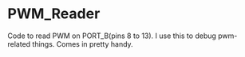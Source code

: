 # PWM_Reader
Code to read PWM on PORT_B(pins 8 to 13). I use this to debug pwm-related things. Comes in pretty handy.
